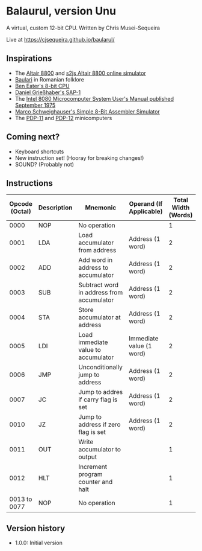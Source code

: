 # Balaurul, version Unu
A virtual, custom 12-bit CPU. Written by Chris Musei-Sequeira

Live at https://cjsequeira.github.io/baularul/

## Inspirations
* The [Altair 8800](https://en.wikipedia.org/wiki/Altair_8800) and [s2js Altair 8800 online simulator](https://s2js.com/altair/)
* [Baulari](https://en.wikipedia.org/wiki/Balaur) in Romanian folklore
* [Ben Eater's 8-bit CPU](https://eater.net/8bit)
* [Daniel Grießhaber's SAP-1](https://dangrie158.github.io/SAP-1/)
* The [Intel 8080 Microcomputer System User's Manual published September 1975](https://archive.ph/GFz3V)
* [Marco Schweighauser's Simple 8-Bit Assembler Simulator](https://schweigi.github.io/assembler-simulator/)
* The [PDP-11](https://en.wikipedia.org/wiki/PDP-11) and [PDP-12](https://en.wikipedia.org/wiki/PDP-12) minicomputers

## Coming next?
* Keyboard shortcuts
* New instruction set! (Hooray for breaking changes!)
* SOUND? (Probably not)

## Instructions
| Opcode (Octal) | Description | Mnemonic | Operand (If Applicable) | Total Width (Words)
| --- | --- | --- | --- | --- |
| 0000 | NOP | No operation | | 1
| 0001 | LDA | Load accumulator from address | Address (1 word) | 2
| 0002 | ADD | Add word in address to accumulator | Address (1 word) | 2
| 0003 | SUB | Subtract word in address from accumulator | Address (1 word) | 2
| 0004 | STA | Store accumulator at address | Address (1 word) | 2
| 0005 | LDI | Load immediate value to accumulator | Immediate value (1 word) | 2
| 0006 | JMP | Unconditionally jump to address | Address (1 word) | 2
| 0007 | JC | Jump to addres if carry flag is set | Address (1 word) | 2
| 0010 | JZ | Jump to address if zero flag is set | Address (1 word) | 2
| 0011 | OUT | Write accumulator to output | | 1
| 0012 | HLT | Increment program counter and halt | | 1
| 0013 to 0077 | NOP | No operation | | 1

## Version history

* 1.0.0: Initial version